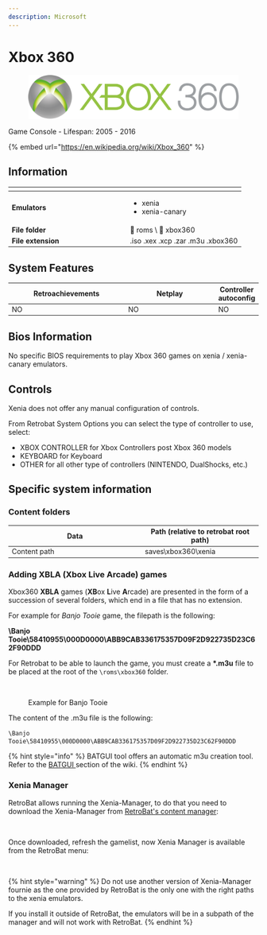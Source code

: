 ```yaml
---
description: Microsoft
---
```


# Xbox 360

<div align="left">

<figure><img src="https://raw.githubusercontent.com/fabricecaruso/es-theme-carbon/5149a33eed46b2af638b06119397d4023b75131f/art/logos/xbox360.svg" alt=""><figcaption></figcaption></figure>

</div>

Game Console - Lifespan: 2005 - 2016

{% embed url="https://en.wikipedia.org/wiki/Xbox_360" %}

## Information

<table data-header-hidden><thead><tr><th width="224"></th><th></th></tr></thead><tbody><tr><td><strong>Emulators</strong></td><td><ul><li>xenia</li><li>xenia-canary</li></ul></td></tr><tr><td><strong>File folder</strong></td><td><span data-gb-custom-inline data-tag="emoji" data-code="1f4c2">📂</span> roms \ <span data-gb-custom-inline data-tag="emoji" data-code="1f4c2">📂</span> xbox360</td></tr><tr><td><strong>File extension</strong></td><td>.iso .xex .xcp .zar .m3u .xbox360</td></tr></tbody></table>

## System Features

<table><thead><tr><th width="245">Retroachievements</th><th width="200">Netplay</th><th>Controller autoconfig</th></tr></thead><tbody><tr><td>NO</td><td>NO</td><td>NO</td></tr></tbody></table>

## Bios Information

No specific BIOS requirements to play Xbox 360 games on xenia / xenia-canary emulators.

## Controls

Xenia does not offer any manual configuration of controls.

From Retrobat System Options you can select the type of controller to use, select:

* XBOX CONTROLLER for Xbox Controllers post Xbox 360 models
* KEYBOARD for Keyboard
* OTHER for all other type of controllers (NINTENDO, DualShocks, etc.)

## Specific system information

### Content folders

<table><thead><tr><th width="254">Data</th><th>Path (relative to retrobat root path)</th></tr></thead><tbody><tr><td>Content path</td><td>saves\xbox360\xenia</td></tr></tbody></table>

### Adding XBLA (Xbox Live Arcade) games

Xbox360 **XBLA** games (**XB**ox **L**ive **A**rcade) are presented in the form of a succession of several folders, which end in a file that has no extension.

For example for _Banjo Tooie_ game, the filepath is the following:

**\Banjo Tooie\58410955\000D0000\ABB9CAB336175357D09F2D922735D23C62F90DDD**

For Retrobat to be able to launch the game, you must create a **\*.m3u** file to be placed at the root of the `\roms\xbox360` folder.

<div align="left">

<figure><img src="https://i.imgur.com/tfzS8Rt.png" alt=""><figcaption><p>Example for Banjo Tooie</p></figcaption></figure>

</div>

The content of the .m3u file is the following:

```
\Banjo Tooie\58410955\000D0000\ABB9CAB336175357D09F2D922735D23C62F90DDD
```

{% hint style="info" %}
BATGUI tool offers an automatic m3u creation tool. Refer to the [BATGUI ](../../../../advanced-features/batgui.md)section of the wiki.
{% endhint %}

### Xenia Manager

RetroBat allows running the Xenia-Manager, to do that you need to download the Xenia-Manager from [RetroBat's content manager](../../../../advanced-features/updates-and-content-download.md#download-content):

<div align="left">

<figure><img src="https://i.imgur.com/NftT8E2.png" alt=""><figcaption></figcaption></figure>

</div>

Once downloaded, refresh the gamelist, now Xenia Manager is available from the RetroBat menu:

<div align="left">

<figure><img src="https://i.imgur.com/G4xuhPy.png" alt=""><figcaption></figcaption></figure>

</div>

{% hint style="warning" %}
Do not use another version of Xenia-Manager fournie as the one provided by RetroBat is the only one with the right paths to the xenia emulators.

If you install it outside of RetroBat, the emulators will be in a subpath of the manager and will not work with RetroBat.
{% endhint %}
